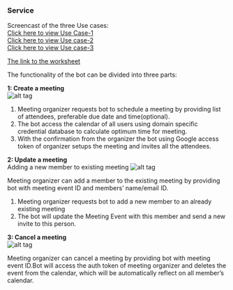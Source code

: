 


### Service
Screencast of the three Use cases:<br>
[Click here to view Use Case-1](https://www.youtube.com/watch?v=iJKLi3-7bOU)<br>
[Click here to view Use case-2](https://www.youtube.com/watch?v=yPi18m9Goi8)<br>
[Click here to view Use case-3](https://www.youtube.com/watch?v=1usrPGGv914) <br>

[The link to the worksheet](https://github.ncsu.edu/gverma/Azra_MeetingBot/blob/master/Milestone_3/worksheet.md)

The functionality of the bot can be divided into three parts:

**1: Create a meeting**<br>
![alt tag](https://github.ncsu.edu/gverma/Azra_MeetingBot/blob/master/Milestone_3/images/CreateMeeting.png)</br>

1. Meeting organizer requests bot to schedule a meeting by providing list of attendees, preferable due date and time(optional).
2. The bot access the calendar of all users using domain specific credential database to calculate optimum time for meeting.
3. With the confirmation from the organizer the bot using Google access token of organizer setups the meeting and invites all the attendees.





**2: Update a meeting**<br>
 Adding a new member to existing meeting 
 ![alt tag](https://github.ncsu.edu/gverma/Azra_MeetingBot/blob/master/Milestone_3/images/UpdateMember.png)</br>


Meeting organizer can add a member to the existing meeting by providing bot with meeting event ID and members’ name/email ID.
1. Meeting organizer requests bot to add a new member to an already existing meeting
2. The bot will update the Meeting Event with this member and send a new invite to this person.







**3: Cancel a meeting**<br>
![alt tag](https://github.ncsu.edu/gverma/Azra_MeetingBot/blob/master/Milestone_3/images/CancelMeeting.png)


Meeting organizer can cancel a meeting by providing bot with meeting event ID.Bot will access the auth token of meeting organizer and deletes the event from the calendar, which will be automatically reflect on all member’s calendar.



